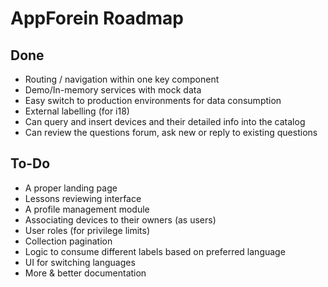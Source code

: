 # AppForein Roadmap


## Done
* Routing / navigation within one key component
* Demo/In-memory services with mock data
* Easy switch to production environments for data consumption
* External labelling (for i18)
* Can query and insert devices and their detailed info into the catalog
* Can review the questions forum, ask new or reply to existing questions

## To-Do
* A proper landing page
* Lessons reviewing interface
* A profile management module
* Associating devices to their owners (as users)
* User roles (for privilege limits)
* Collection pagination
* Logic to consume different labels based on preferred language
* UI for switching languages
* More & better documentation
